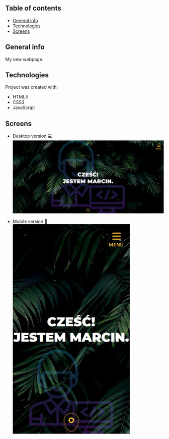 ## Table of contents
* [General info](#general-info)
* [Technologies](#technologies)
* [Screens](#screens)

## General info
My new webpage.

## Technologies
Project was created with:
* HTML5
* CSS3
* JavaScript

## Screens
* Desktop version :computer:
![Screenshot](Screen01.jpg) 

* Mobile version :iphone:
![Screenshot](Screen02.jpg) 